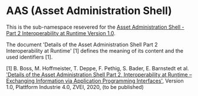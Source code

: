 # AAS (Asset Administration Shell)

This is the sub-namespace resevered for the [Asset Administration Shell - Part 2 Interoperability at Runtime Version 1.0](./1/0/README.md).

The document 'Details of the Asset Administration Shell Part 2 Interoperability at Runtime' [1] defines the meaning of its content and the used identifiers [1].

[1] B. Boss, M. Hoffmeister, T. Deppe, F. Pethig, S. Bader, E. Barnstedt et al.
['Details of the Asset Administration Shell Part 2, Interoperability at Runtime – Exchanging Information via Application Programming Interfaces'](), Version 1.0,
Plattform Industrie 4.0, ZVEI, 2020, (to be published)
